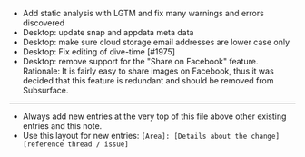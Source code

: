 - Add static analysis with LGTM and fix many warnings and errors discovered
- Desktop: update snap and appdata meta data
- Desktop: make sure cloud storage email addresses are lower case only
- Desktop: Fix editing of dive-time [#1975]
- Desktop: remove support for the "Share on Facebook" feature.
  Rationale: It is fairly easy to share images on Facebook, thus it was decided
  that this feature is redundant and should be removed from Subsurface.

---
* Always add new entries at the very top of this file above other existing entries and this note.
* Use this layout for new entries: `[Area]: [Details about the change] [reference thread / issue]`
